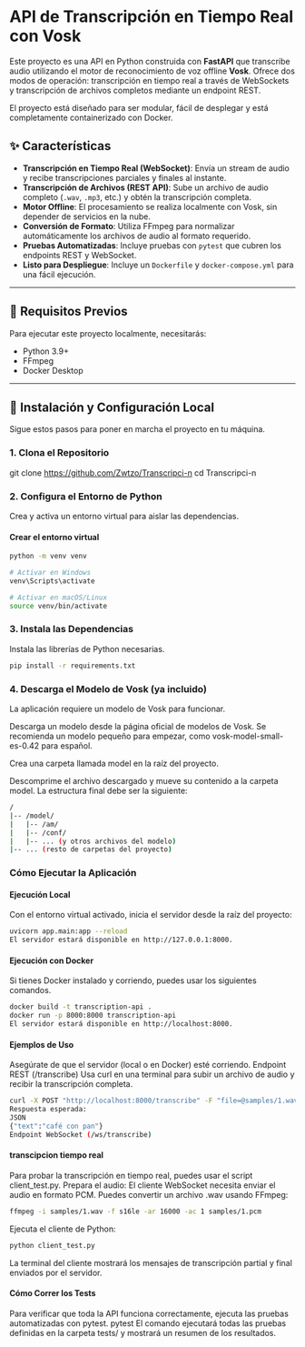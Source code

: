 # API de Transcripción en Tiempo Real con Vosk

Este proyecto es una API en Python construida con **FastAPI** que transcribe audio utilizando el motor de reconocimiento de voz offline **Vosk**. Ofrece dos modos de operación: transcripción en tiempo real a través de WebSockets y transcripción de archivos completos mediante un endpoint REST.

El proyecto está diseñado para ser modular, fácil de desplegar y está completamente containerizado con Docker.

## ✨ Características

-   **Transcripción en Tiempo Real (WebSocket)**: Envía un stream de audio y recibe transcripciones parciales y finales al instante.
-   **Transcripción de Archivos (REST API)**: Sube un archivo de audio completo (`.wav`, `.mp3`, etc.) y obtén la transcripción completa.
-   **Motor Offline**: El procesamiento se realiza localmente con Vosk, sin depender de servicios en la nube.
-   **Conversión de Formato**: Utiliza FFmpeg para normalizar automáticamente los archivos de audio al formato requerido.
-   **Pruebas Automatizadas**: Incluye pruebas con `pytest` que cubren los endpoints REST y WebSocket.
-   **Listo para Despliegue**: Incluye un `Dockerfile` y `docker-compose.yml` para una fácil ejecución.

---

## 🚀 Requisitos Previos

Para ejecutar este proyecto localmente, necesitarás:

-   Python 3.9+
-   FFmpeg
-   Docker Desktop

---

## 🔧 Instalación y Configuración Local

Sigue estos pasos para poner en marcha el proyecto en tu máquina.

### 1. Clona el Repositorio


git clone https://github.com/Zwtzo/Transcripci-n
cd Transcripci-n

### 2. Configura el Entorno de Python
Crea y activa un entorno virtual para aislar las dependencias.

#### Crear el entorno virtual
```bash
python -m venv venv

# Activar en Windows
venv\Scripts\activate

# Activar en macOS/Linux
source venv/bin/activate
```
###  3. Instala las Dependencias
Instala las librerías de Python necesarias.
```bash
pip install -r requirements.txt
```

### 4. Descarga el Modelo de Vosk (ya incluido)
La aplicación requiere un modelo de Vosk para funcionar.

Descarga un modelo desde la página oficial de modelos de Vosk. Se recomienda un modelo pequeño para empezar, como vosk-model-small-es-0.42 para español.

Crea una carpeta llamada model en la raíz del proyecto.

Descomprime el archivo descargado y mueve su contenido a la carpeta model. La estructura final debe ser la siguiente:
```bash
/
|-- /model/
|   |-- /am/
|   |-- /conf/
|   |-- ... (y otros archivos del modelo)
|-- ... (resto de carpetas del proyecto)
```

### Cómo Ejecutar la Aplicación
#### Ejecución Local
Con el entorno virtual activado, inicia el servidor desde la raíz del proyecto:
```bash
uvicorn app.main:app --reload
El servidor estará disponible en http://127.0.0.1:8000.
```
#### Ejecución con Docker
Si tienes Docker instalado y corriendo, puedes usar los siguientes comandos.
```bash
docker build -t transcription-api .
docker run -p 8000:8000 transcription-api
El servidor estará disponible en http://localhost:8000.
```
#### Ejemplos de Uso
Asegúrate de que el servidor (local o en Docker) esté corriendo.
Endpoint REST (/transcribe)
Usa curl en una terminal para subir un archivo de audio y recibir la transcripción completa.
```bash
curl -X POST "http://localhost:8000/transcribe" -F "file=@samples/1.wav"
Respuesta esperada:
JSON
{"text":"café con pan"}
Endpoint WebSocket (/ws/transcribe)
```
#### transcipcion tiempo real
Para probar la transcripción en tiempo real, puedes usar el script client_test.py.
Prepara el audio: El cliente WebSocket necesita enviar el audio en formato PCM. Puedes convertir un archivo .wav usando FFmpeg:
```bash
ffmpeg -i samples/1.wav -f s16le -ar 16000 -ac 1 samples/1.pcm
```
Ejecuta el cliente de Python:
```bash
python client_test.py
```
La terminal del cliente mostrará los mensajes de transcripción partial y final enviados por el servidor.

#### Cómo Correr los Tests
Para verificar que toda la API funciona correctamente, ejecuta las pruebas automatizadas con pytest.
pytest
El comando ejecutará todas las pruebas definidas en la carpeta tests/ y mostrará un resumen de los resultados.